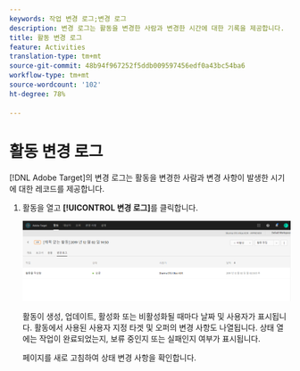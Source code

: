 ```yaml
---
keywords: 작업 변경 로그;변경 로그
description: 변경 로그는 활동을 변경한 사람과 변경한 시간에 대한 기록을 제공합니다.
title: 활동 변경 로그
feature: Activities
translation-type: tm+mt
source-git-commit: 48b94f967252f5ddb009597456edf0a43bc54ba6
workflow-type: tm+mt
source-wordcount: '102'
ht-degree: 78%

---
```



# 활동 변경 로그

[!DNL Adobe Target]의 변경 로그는 활동을 변경한 사람과 변경 사항이 발생한 시기에 대한 레코드를 제공합니다.

1. 활동을 열고 **[!UICONTROL 변경 로그]**&#x200B;를 클릭합니다.

   ![활동 변경 로그](/help/c-activities/assets/change_log.png)

   활동이 생성, 업데이트, 활성화 또는 비활성화될 때마다 날짜 및 사용자가 표시됩니다. 활동에서 사용된 사용자 지정 타겟 및 오퍼의 변경 사항도 나열됩니다. 상태 열에는 작업이 완료되었는지, 보류 중인지 또는 실패인지 여부가 표시됩니다.

   페이지를 새로 고침하여 상태 변경 사항을 확인합니다.
